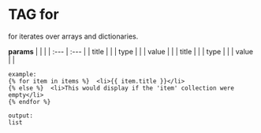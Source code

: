 
# TAG for

for iterates over arrays and dictionaries.


**params**
    |  |  |
    | :--- | :--- |
    | title |   |
    | type |  |
    | value |  |
    | title |   |
    | type |  |
    | value |  |


```
example:
{% for item in items %}  <li>{{ item.title }}</li>
{% else %}  <li>This would display if the 'item' collection were empty</li>
{% endfor %}

output:
list
```

